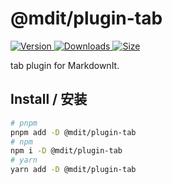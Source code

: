 # @mdit/plugin-tab

[![Version](https://img.shields.io/npm/v/@mdit/plugin-tab.svg?style=flat-square&logo=npm) ![Downloads](https://img.shields.io/npm/dm/@mdit/plugin-tab.svg?style=flat-square&logo=npm) ![Size](https://img.shields.io/bundlephobia/min/@mdit/plugin-tab?style=flat-square&logo=npm)](https://www.npmjs.com/package/@mdit/plugin-tab)

tab plugin for MarkdownIt.

## Install / 安装

```bash
# pnpm
pnpm add -D @mdit/plugin-tab
# npm
npm i -D @mdit/plugin-tab
# yarn
yarn add -D @mdit/plugin-tab
```
